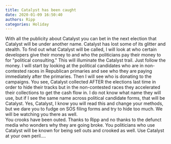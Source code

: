 ```yaml
---
title: Catalyst has been caught
date: 2020-01-09 16:50:40
authors: Ripp
categories: Holiday
---
```


 With all the publicity about Catalyst you can bet in the next election that Catalyst will be under another name.  Catalyst has lost some of its glitter and stealth.
To find out what Catalyst will be called, I will look at who certain developers give their money to and who the politicians pay their money to for "political consulting."  This will illuminate the Catalyst trail. Just follow the money.
I will start by looking at the political candidates who are in non-contested races in Republican primaries and see who they are paying immediately after the primaries.  Then I will see who is donating to the campaigns.  You see, Catalyst collected AFTER the elections last time in order to hide their tracks but in the non-contested races they accelerated their collections to get the cash flow in.
I do not know what name they will use, but if I see the same name across political candidate forms, that will be Catalyst. 
Yes, Catalyst, I know you will read this and change your methods, but we dare you to fudge on SOS filing forms and try to hide too much.  We will be watching you there as well.  
You crooks have been outed.  Thanks to Ripp and no thanks to the defunct media who wonders why they are going broke.
You politicians who use Catalyst will be known for being sell outs and crooked as well.  Use Catalyst at your own peril....